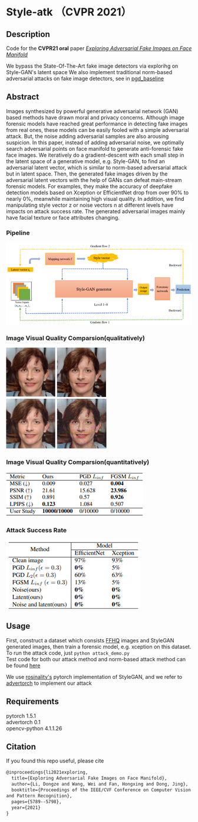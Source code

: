 # Style-atk （CVPR 2021）

## Description 
Code for the **CVPR21 oral** paper [*Exploring Adversarial Fake Images on Face Manifold*](https://openaccess.thecvf.com/content/CVPR2021/html/Li_Exploring_Adversarial_Fake_Images_on_Face_Manifold_CVPR_2021_paper.html) 

We bypass the State-Of-The-Art fake image detectors via explorihg on Style-GAN's latent space 
We also implement traditional norm-based adversarial attacks on fake image detectors, see in [pgd_baseline](https://github.com/ldz666666/Style-atk/tree/main/pgd_baseline)  

## Abstract
Images synthesized by powerful generative adversarial network (GAN) based methods have drawn moral and privacy concerns. Although image forensic models have reached great performance in detecting fake images from real ones, these models can be easily fooled with a simple adversarial attack. But, the noise adding adversarial samples are also arousing suspicion. In this paper, instead of adding adversarial noise, we optimally search adversarial points on face manifold to generate anti-forensic fake face images. We iteratively do a gradient-descent with each small step in the latent space of a generative model, e.g. Style-GAN, to find an adversarial latent vector, which is similar to norm-based adversarial attack but in latent space. Then, the generated fake images driven by the adversarial latent vectors with the help of GANs can defeat main-stream forensic models. For examples, they make the accuracy of deepfake detection models based on Xception or EfficientNet drop from over 90% to nearly 0%, meanwhile maintaining high visual quality. In addition, we find manipulating style vector z or noise vectors n at different levels have impacts on attack success rate. The generated adversarial images mainly have facial texture or face attributes changing.

### Pipeline
![Image](https://github.com/ldz666666/Style-atk/blob/main/intro_images/image1.png)

### Image Visual Quality Comparsion(qualitatively)
![Image](https://github.com/ldz666666/Style-atk/blob/main/intro_images/image2.png)

### Image Visual Quality Comparsion(quantitatively)
![Image](https://github.com/ldz666666/Style-atk/blob/main/intro_images/table2.png)

### Attack Success Rate
![Image](https://github.com/ldz666666/Style-atk/blob/main/intro_images/table1.png)

## Usage
First, construct a dataset which consists [FFHQ](https://github.com/NVlabs/ffhq-dataset) images and StyleGAN generated images, then train a forensic model, e.g. xception on this dataset.  
To run the attack code, just `python attack_demo.py`  
Test code for both our attack method and norm-based attack method can be found [here](https://github.com/ldz666666/Style-atk/blob/main/pgd_baseline/test_attack.py)  

We use [rosinality's](https://github.com/rosinality/style-based-gan-pytorch) pytorch implementation of StyleGAN, and we refer to [advertorch](https://advertorch.readthedocs.io/en/latest/user/installation.html#latest-version-v0-1) to implement our attack

## Requirements
pytorch 1.5.1  
advertorch 0.1  
opencv-python 4.1.1.26

## Citation
If you found this repo useful, please cite
```
@inproceedings{li2021exploring,
  title={Exploring Adversarial Fake Images on Face Manifold},
  author={Li, Dongze and Wang, Wei and Fan, Hongxing and Dong, Jing},
  booktitle={Proceedings of the IEEE/CVF Conference on Computer Vision and Pattern Recognition},
  pages={5789--5798},
  year={2021}
}
```
